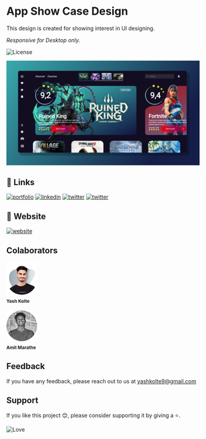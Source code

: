 # App Show Case Design 

This design is created for showing interest in UI designing.

<i>Responsive for Desktop only.</i>

![License](https://img.shields.io/github/license/yashkolte/gameui.svg)


<img src="./readme.png" />

## 🔗 Links
[![portfolio](https://img.shields.io/badge/my_github-000?style=for-the-badge&logo=ko-fi&logoColor=white)](https://github.com/yashkolte)
[![linkedin](https://img.shields.io/badge/linkedin-0A66C2?style=for-the-badge&logo=linkedin&logoColor=white)](https://www.linkedin.com/in/yashkolte)
[![twitter](https://img.shields.io/badge/twitter-1DA1F2?style=for-the-badge&logo=twitter&logoColor=white)](https://twitter.com/yashkolte20)
[![twitter](https://img.shields.io/badge/instagram-f60866?style=for-the-badge&logo=instagram&logoColor=white)](https://twitter.com/yashkolte20)

## 🔗 Website
[![website](https://img.shields.io/badge/website-000?style=for-the-badge&logo=hyper&logoColor=white)](https://yashkolte.github.io/ui-design-04/)

## Colaborators
<div align="left">
<img src="./DP.png" width="80px;" alt=""/><br /><sub><b>Yash Kolte</b></sub></a><br /><br />
<img src="./DP02.png" width="80px;" alt=""/><br /><sub><b>Amit Marathe</b></sub></a><br />
</div>

## Feedback

If you have any feedback, please reach out to us at yashkolte9@gmail.com

## Support

If you like this project 😊, please consider supporting it by giving a ⭐️.


![Love](http://ForTheBadge.com/images/badges/built-with-love.svg)